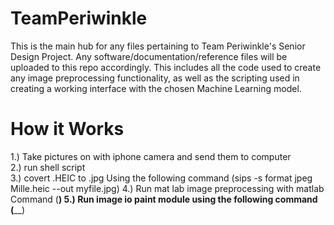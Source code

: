 # TeamPeriwinkle

This is the main hub for any files pertaining to Team Periwinkle's Senior Design Project. Any software/documentation/reference files will be uploaded to this repo accordingly. This includes all the code used to create any image preprocessing functionality, as well as the scripting used in creating a working interface with the chosen Machine Learning model.


# How it Works
1.) Take pictures on with iphone camera and send them to computer <br />
2.) run shell script <br />
3.) covert .HEIC to .jpg Using the following command (sips -s format jpeg Mille.heic --out myfile.jpg)
4.) Run mat lab image preprocessing with matlab Command (______)
5.) Run image io paint module using the following command (________)
